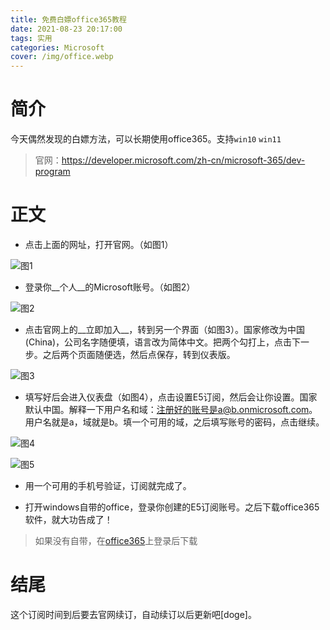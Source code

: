 ```yaml
---
title: 免费白嫖office365教程
date: 2021-08-23 20:17:00
tags: 实用
categories: Microsoft
cover: /img/office.webp
---
```

# 简介

今天偶然发现的白嫖方法，可以长期使用office365。支持`win10` `win11`

>官网：https://developer.microsoft.com/zh-cn/microsoft-365/dev-program

# 正文

* 点击上面的网址，打开官网。（如图1）

![图1](/img/官网.webp)

* 登录你__个人__的Microsoft账号。（如图2）

![图2](/img/登录.webp)

* 点击官网上的__立即加入__，转到另一个界面（如图3）。国家修改为中国(China)，公司名字随便填，语言改为简体中文。把两个勾打上，点击下一步。之后两个页面随便选，然后点保存，转到仪表版。

![图3](/img/填写1.webp)

* 填写好后会进入仪表盘（如图4），点击设置E5订阅，然后会让你设置。国家默认中国。解释一下用户名和域：注册好的账号是a@b.onmicrosoft.com。用户名就是a，域就是b。填一个可用的域，之后填写账号的密码，点击继续。

![图4](/img/界面.webp)

![图5](/img/填写2.webp)

* 用一个可用的手机号验证，订阅就完成了。

* 打开windows自带的office，登录你创建的E5订阅账号。之后下载office365软件，就大功告成了！

>如果没有自带，在[office365](www.office.com)上登录后下载

# 结尾

这个订阅时间到后要去官网续订，自动续订以后更新吧[doge]。
